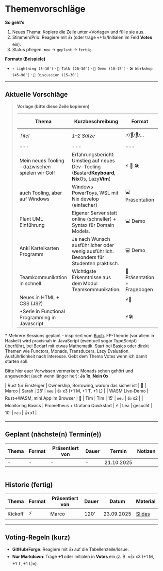 # Themenvorschläge

**So geht’s**

1. Neues Thema: Kopiere die Zeile unter «Vorlage» und fülle sie aus.
2. Stimmen/Prio: Reagiere mit 👍 (oder trage «+1»/Initialen im Feld **Votes** ein).
3. Status pflegen: `neu` → `geplant` → `fertig`.

**Formate (Beispiele)**

- `⚡️ Lightning (5–10′)` · `🎤 Talk (20–30′)` · `🧪 Demo (10–15′)` · `🛠 Workshop (45–90′)` · `💬 Discussion (15–30′)`

---

## Aktuelle Vorschläge

> **Vorlage (bitte diese Zeile kopieren)**
>
> | Thema                                            | Kurzbeschreibung                                                                               | Format                      | Vorgeschlagen von | Präsentiert von | Dauer       | Status               | Votes |
> | ------------------------------------------------ | ---------------------------------------------------------------------------------------------- | --------------------------- | ----------------- | --------------- | ----------- | -------------------- | ----- |
> | _Titel_                                          | _1–2 Sätze_                                                                                    | _⚡️/🎤/🧪/…_               | _Name_            | _Name/gesucht_  | _z. B. 15′_ | `neu`                | 👍 x0 |
> | ---                                              | ---                                                                                            | ---                         | ---               | ---             | ---         | ---                  | ---   |
> | Mein neues Tooling – dazwischen spielen wir Golf | Erfahrungsbericht: Umstieg auf neues Dev-Tooling (Bastard**Keyboard**, **Nix**Os, Lazy**Vim**) | ⚡️ 🧪 🛠                   | Marco             | Marco           | -           | `neu`                | 👍 x1 |
> | auch Tooling, aber auf Windows                   | Windows PowerToys, WSL mit Nix develop (einfacher)                                             | 💻 Präsentation             | Jasmin            | Jasmin          | 10 Min      | `noch nicht geplant` | 👍 x0 |
> | Plant UML Einführung                             | Eigener Server statt online (schneller) + Syntax für Domain Models.                            | 💻 Demo                     | Jasmin            | Jasmin          | 10 Min      | `noch nicht geplant` | 👍 x0 |
> | Anki Karteikarten Programm                       | Je nach Wunsch ausführlicher oder wenig ausführlich. Besonders für Studenten praktisch.        | 💻 Demo                     | Jasmin            | Jasmin          | 10-? Min    | `noch nicht geplant` | 👍 x0 |
> | Teamkommunikation in schnell                     | Wichtigste Erkenntnisse aus dem Modul Teamkommunikation.                                       | 🎤Präsentation + Fragebogen | Jasmin            | Jasmin          | ?           | `noch nicht geplant` | 👍 x0 |
> | Neues in HTML + CSS (JS?)                        |                                                                                                | ⚡️🎤                       | Jasmin            |                 |             | `idee`               | 👍 x1 |
> | \*Serie in Functional Programming in Javascript  |                                                                                                | ⚡️🛠                       | Marco             | Marco           | ?           | Idee                 | Votes |

\* Mehrere Sessions geplant – inspiriert vom [Buch](https://amzn.eu/d/gE9sjTR). FP-Theorie (vor allem in Haskell) wird praxisnah in JavaScript (eventuell sogar TypeScript) überführt, bei Bedarf mit etwas Mathematik. Start bei Basics oder direkt Themen wie Functors, Monads, Transducers, Lazy Evaluation. Ausführlichkeit nach Interesse. Gebt dem Thema Votes wenn ich damit starten soll.

Bitte hier euer Vorwissen vermerken:
Monads schon gehört und angewendet (auch wenn länger her): **Ja 1x, Nein 0x**

<!-- Beispiele -->

| Rust für Einsteiger | Ownership, Borrowing, warum das sicher ist | 🎤 | Marco | Sarah | 25′ | `neu` | 👍 x3 (+1 M, +1 T, +1 L) |
| WASM Live-Demo | Rust→WASM, mini App im Browser | 🧪 | Tim | Tim | 15′ | `neu` | 👍 x2 |
| Monitoring Basics | Prometheus + Grafana Quickstart | ⚡️ | Lea | gesucht | 10′ | `neu` | 👍 x1 |

---

## Geplant (nächste(n) Termin(e))

| Thema | Format | Präsentiert von | Dauer | Termin     | Notizen |
| ----- | ------ | --------------- | ----- | ---------- | ------- |
| -     | -      | -               | -     | 21.10.2025 |         |

---

## Historie (fertig)

| Thema   | Format | Präsentiert von | Dauer | Datum      | Material                                                                       |
| ------- | ------ | --------------- | ----- | ---------- | ------------------------------------------------------------------------------ |
| Kickoff | ⚡️    | Marco           | 120′  | 23.09.2025 | [Slides](https://github.com/Software-Crafters-Meetup/Kickoff/tree/main/slides) |

---

## Voting-Regeln (kurz)

- **GitHub/Forge**: Reagiere mit 👍 auf die Tabellenzeile/Issue.
- **Nur Markdown**: Trage **+1** oder Initialen in **Votes** ein (z. B. «👍 x3 (+1 M, +1 T, +1 L)»).
